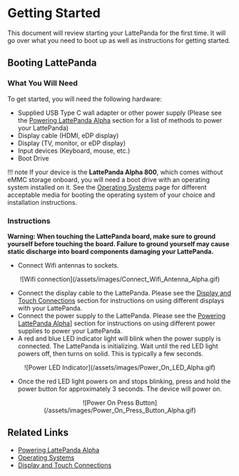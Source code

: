 # Getting Started

This document will review starting your LattePanda for the first time. It will go over what you need to boot up as well as instructions for getting started.

## Booting LattePanda

### What You Will Need
To get started, you will need the following hardware:
* Supplied USB Type C wall adapter or other power supply (Please see the [Powering LattePanda Alpha][1] section for a list of methods to power your LattePanda)
* Display cable (HDMI, eDP display)
* Display (TV, monitor, or eDP display)
* Input devices (Keyboard, mouse, etc.)
* Boot Drive

[1]: /content/alpha_edition/powering/

!!! note
    If your device is the **LattePanda Alpha 800**, which comes without eMMC storage onboard, you will need a boot drive with an operating system installed on it. See the [Operating Systems][2] page for different acceptable media for booting the operating system of your choice and installation instructions.

[2]: /content/alpha_edition/os/

### Instructions

**Warning: When touching the LattePanda board, make sure to ground yourself before touching the board. Failure to ground yourself may cause static discharge into board components damaging your LattePanda.**

* Connect Wifi antennas to sockets.
<center>![Wifi connection](/assets/images/Connect_Wifi_Antenna_Alpha.gif)</center>

* Connect the display cable to the LattePanda. Please see the [Display and Touch Connections][3] section for instructions on using different displays with your LattePanda.
* Connect the power supply to the LattePanda. Please see the [Powering LattePanda Alpha][1]] section for instructions on using different power supplies to power your LattePanda.
* A red and blue LED indicator light will blink when the power supply is connected. The LattePanda is initializing. Wait until the red LED light powers off, then turns on solid. This is typically a few seconds.

<center>![Power LED Indicator](/assets/images/Power_On_LED_Alpha.gif)</center>

* Once the red LED light powers on and stops blinking, press and hold the power button for approximately 3 seconds. The device will power on.

<center>![Power On Press Button](/assets/images/Power_On_Press_Button_Alpha.gif)</center>

[3]: /content/alpha_edition/touch_and_display/


## Related Links
* [Powering LattePanda Alpha][1]
* [Operating Systems][2]
* [Display and Touch Connections][3]
